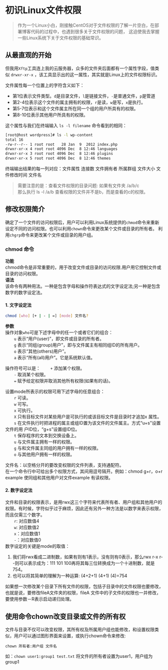 # 初识Linux文件权限

> 作为一个Linux小白，刚接触CentOS对于文件权限的了解一片空白，在部署博客代码的过程中，也遇到很多关于文件权限的问题，
这迫使我去掌握一些Linux系统下关于文件权限的基础常识。

## 从最直观的开始
但我用`Xftp`工具连上我的云服务器，众多的文件夹后面都有一个属性字段，值类似 `drwxr-xr-x` ，该工具显示出的这一属性，其实就是Linux上的文件权限标识。

文件属性每一个位置上的字符含义如下：
- 第1位表示文件类型。`d`是目录文件，`l`是链接文件，`-`是普通文件，`p`是管道
- 第2-4位表示这个文件的属主拥有的权限，`r`是读，`w`是写，`x`是执行。
- 第5-7位表示和这个文件属主所在同一个组的用户所具有的权限。
- 第8-10位表示其他用户所具有的权限。

这个属性与我们在终端输入 `ls -l filename` 命令看到的相同：
```bash
[root@host wordpress]# ls -l wp-content
total 16
-rw-r--r-- 1 root root   28 Jan  9  2012 index.php
drwxr-xr-x 4 root root 4096 Dec  8 12:46 languages
drwxr-xr-x 3 root root 4096 Dec  8 12:46 plugins
drwxr-xr-x 5 root root 4096 Dec  8 12:46 themes
```
终端输出结果的每一列对应：文件属性 连接数 文件拥有者 所属群组 文件大小 文件修改时间 文件名

> 需要注意的是：查看文件权限的目录问题: 如果有文件夹 /a/b/c    
  那么执行 ls -l /a/b 查看权限的文件并不是b，而是查看的c的权限。

## 修改权限简介
确定了一个文件的访问权限后，用户可以利用Linux系统提供的`chmod`命令来重新设定不同的访问权限。也可以利用`chown`命令来更改某个文件或目录的所有者。
利用`chgrp`命令来更改某个文件或目录的用户组。

### chmod 命令 
**功能**  
chmod命令是非常重要的，用于改变文件或目录的访问权限.用户用它控制文件或目录的访问权限。  
**语法**  
该命令有两种用法。一种是包含字母和操作符表达式的文字设定法;另一种是包含数字的数字设定法。  

#### 1. 文字设定法
```bash
chmod [who] [+ | - | =] [mode] 文件名?
```
**参数**  
操作对象`who`可是下述字母中的任一个或者它们的组合：  
　　`u` 表示“用户(user)”，即文件或目录的所有者。  
　　`g` 表示“同组(group)用户”，即与文件属主有相同组ID的所有用户。  
　　`o` 表示“其他(others)用户”。  
　　`a` 表示“所有(all)用户”。它是系统默认值。  
   
操作符号可以是： 
　　`+` 添加某个权限。   
　　`-` 取消某个权限。  
　　`=` 赋予给定权限并取消其他所有权限(如果有的话)。  
     
设置mode所表示的权限可用下述字母的任意组合：  
　　`r` 可读。  
　　`w` 可写。  
　　`x` 可执行。  
　　`X` 只有目标文件对某些用户是可执行的或该目标文件是目录时才追加x 属性。  
　　`s` 在文件执行时把进程的属主或组ID置为该文件的文件属主。方式“u+s”设置文件的用 户ID位，“g+s”设置组ID位。  
　　`t` 保存程序的文本到交换设备上。  
　　`u` 与文件属主拥有一样的权限。  
　　`g` 与和文件属主同组的用户拥有一样的权限。  
　　`o` 与其他用户拥有一样的权限。  
    
文件名：以空格分开的要改变权限的文件列表，支持通配符。  
在一个命令行中可给出多个权限方式，其间用逗号隔开。例如：chmod g+r，o+r example
使同组和其他用户对文件example 有读权限。  

#### 2. 数字设定法

文件和目录的权限表示，是用rwx这三个字符来代表所有者、用户组和其他用户的权限。有时候，字符似乎过于麻烦，因此还有另外一种方法是以数字来表示权限，而且仅需三个数字。  
　　`r`: 对应数值4  
　　`w`: 对应数值2  
　　`x`：对应数值1  
　　`-`：对应数值0  
数字设定的关键是mode的取值：  
1.  我们将rwx看成二进制数，如果有则有1表示，没有则有0表示，那么rwx r-x r- -则可以表示成为：111 101 100再将其每三位转换成为一个十进制数，就是754。  
2.  也可以将其简单的理解为一种运算: (4+2+1) (4+1) (4)=754  
    
如果想一次修改某个目录下所有文件的权限，包括子目录中的文件权限也要修改，也就是说，要修改fileA文件夹的权限，fileA 文件中的子文件的权限也一并修改，要使用参数－R表示启动递归处理。

## 使用命令chown改变目录或文件的所有权
文件与目录不仅可以改变权限，其所有权及所属用户组也能修改，和设置权限类似，用户可以通过图形界面来设置，或执行chown命令来修改:  
```
chown 所有者:用户组 文件名
```
如：`chown user1:group1 test.txt` 将文件的所有者设置为user1，用户组为group1